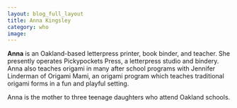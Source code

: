 ```yaml
---
layout: blog_full_layout
title: Anna Kingsley
category: who
image: 
---
```


**Anna** is an Oakland-based letterpress printer, book binder, and teacher. She presently operates Pickypockets Press, a letterpress studio and bindery. Anna also teaches origami in many after school programs with Jennifer Linderman of Origami Mami, an origami program which teaches traditional origami forms in a fun and playful setting.

Anna is the mother to three teenage daughters who attend Oakland schools.
